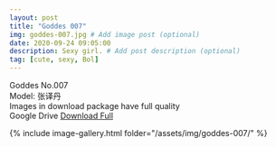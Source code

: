 ```yaml
---
layout: post
title: "Goddes 007"
img: goddes-007.jpg # Add image post (optional)
date: 2020-09-24 09:05:00
description: Sexy girl. # Add post description (optional)
tag: [cute, sexy, Bol]
---
```

Goddes No.007  
Model: 张译丹                                                   
Images in download package have full quality                    
Google Drive [Download Full](http://gestyy.com/eeHw2p)

{% include image-gallery.html folder="/assets/img/goddes-007/" %}
